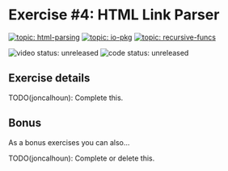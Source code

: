 # Exercise #4: HTML Link Parser

[![topic: html-parsing](https://img.shields.io/badge/topic-html%20parsing-green.svg?style=flat-square)](https://github.com/search?q=topic%3Ahtml-parsing+org%3Agophercises&type=Repositories)
[![topic: io-pkg](https://img.shields.io/badge/topic-io%20pkg-green.svg?style=flat-square)](https://github.com/search?q=topic%3Aio-pkg+org%3Agophercises&type=Repositories)
[![topic: recursive-funcs](https://img.shields.io/badge/topic-recursive%20funcs-green.svg?style=flat-square)](https://github.com/search?q=topic%3Arecursive-funcs+org%3Agophercises&type=Repositories)

![video status: unreleased](https://img.shields.io/badge/video%20status-unreleased-red.svg?style=flat-square)
![code status: unreleased](https://img.shields.io/badge/code%20status-unreleased-red.svg?style=flat-square)

## Exercise details

TODO(joncalhoun): Complete this.

## Bonus

As a bonus exercises you can also...

TODO(joncalhoun): Complete or delete this.
